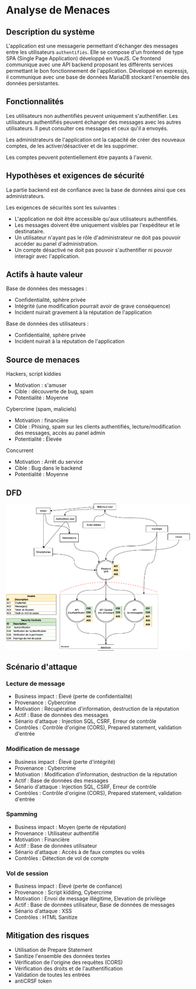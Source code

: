 # Analyse de Menaces

## Description du système

L'application est une messagerie permettant d'échanger des messages entre les utilisateurs `authentifiés`.
Elle se compose d'un frontend de type SPA (Single Page Application) développé en VueJS.
Ce frontend communique avec une API backend proposant les différents services permettant le bon fonctionnement de l'application.
Développé en expressjs, il communique avec une base de données MariaDB stockant l'ensemble des données persistantes.

## Fonctionnalités

Les utilisateurs non authentifiés peuvent uniquement s'authentifier.
Les utilisateurs authentifiés peuvent échanger des messages avec les autres utilisateurs.
Il peut consulter ces messages et ceux qu'il a envoyés.

Les administrateurs de l'application ont la capacité de créer des nouveaux comptes, de les activer/désactiver et de les supprimer.

Les comptes peuvent potentiellement être payants à l'avenir.

## Hypothèses et exigences de sécurité

La partie backend est de confiance avec la base de données ainsi que ces administrateurs.

Les exigences de sécurités sont les suivantes :
- L'application ne doit être accessible qu'aux utilisateurs authentifiés.
- Les messages doivent être uniquement visibles par l'expéditeur et le destinataire.
- Un utilisateur n'ayant pas le rôle d'administrateur ne doit pas pouvoir accéder au panel d'administration.
- Un compte désactivé ne doit pas pouvoir s'authentifier ni pouvoir interagir avec l'application.

## Actifs à haute valeur

Base de données des messages :
- Confidentialité, sphère privée
- Intégrité (une modification pourrait avoir de grave conséquence)
- Incident nuirait gravement à la réputation de l'application

Base de données des utilisateurs :
- Confidentialité, sphère privée
- Incident nuirait à la réputation de l'application

## Source de menaces

Hackers, script kiddies
- Motivation : s'amuser
- Cible : découverte de bug, spam
- Potentialité : Moyenne

Cybercrime (spam, maliciels)
- Motivation : financière
- Cible : Phising, spam sur les clients authentifiés, lecture/modification des messages, accès au panel admin
- Potentialité : Élevée

Concurrent
- Motivation : Arrêt du service
- Cible : Bug dans le backend
- Potentialité : Moyenne

## DFD

![DFD](./assets/images/DFD.png)

## Scénario d'attaque

### Lecture de message
- Business impact : Élevé (perte de confidentialité)
- Provenance : Cybercrime
- Motivation : Récupération d'information, destruction de la réputation
- Actif : Base de données des messages
- Sénario d'attaque : Injection SQL, CSRF, Erreur de contrôle
- Contrôles : Contrôle d'origine (CORS), Prepared statement, validation d'entrée

### Modification de message
- Business impact : Élevé (perte d'intégrité)
- Provenance : Cybercrime
- Motivation : Modification d'information, destruction de la réputation
- Actif : Base de données des messages
- Sénario d'attaque : Injection SQL, CSRF, Erreur de contrôle
- Contrôles : Contrôle d'origine (CORS), Prepared statement, validation d'entrée

### Spamming
- Business impact : Moyen (perte de réputation)
- Provenance : Utilisateur authentifié
- Motivation : Financière
- Actif : Base de données utilisateur
- Sénario d'attaque : Accès à de faux comptes ou volés
- Contrôles : Détection de vol de compte

### Vol de session
- Business impact : Élevé (perte de confiance)
- Provenance : Script kidding, Cybercrime
- Motivation : Envoi de message illégitime, Elevation de privilège
- Actif : Base de données utilisateur, Base de données de messages
- Sénario d'attaque : XSS
- Contrôles : HTML Sanitize

## Mitigation des risques

- Utilisation de Prepare Statement
- Sanitize l'ensemble des données textes
- Vérification de l'origine des requêtes (CORS)
- Vérification des droits et de l'authentification
- Validation de toutes les entrées
- antiCRSF token
